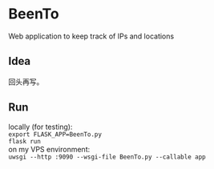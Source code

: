 # BeenTo

Web application to keep track of IPs and locations

## Idea

回头再写。

## Run
locally (for testing):  
`export FLASK_APP=BeenTo.py`  
`flask run`  
on my VPS environment:  
`uwsgi --http :9090 --wsgi-file BeenTo.py --callable app`  
